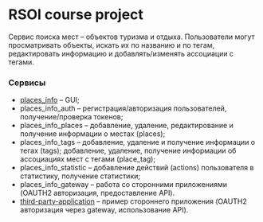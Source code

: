 # RSOI course project
Сервис поиска мест – объектов туризма и отдыха. Пользователи могут просматривать объекты, искать их по названию и по тегам, редактировать информацию и добавлять/изменять ассоциации с тегами.

### **Cервисы**
* [places_info](https://places-info.herokuapp.com/) – GUI;
* places_info_auth – регистрация/авторизация пользователей, получение/проверка токенов;
* places_info_places – добавление, удаление, редактирование и получение информации о местах (places);
* places_info_tags – добавление, удаление и получение информации о тегах (tags); добавление, удаление, получение информации об ассоциациях мест с тегами (place_tag);
* places_info_statistic – добавление действий (actions) пользователя в статистику, получение статистики;
* places_info_gateway – работа со сторонними приложениями (OAUTH2 авторизация, предоставление API).
* [third-party-application](https://third-party-application.herokuapp.com/) – пример стороннего приложения (OAUTH2 авторизация через gateway, использование API).
